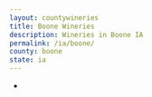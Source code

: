 ```yaml
---
layout: countywineries
title: Boone Wineries
description: Wineries in Boone IA
permalink: /ia/boone/
county: boone
state: ia
---
```

-
